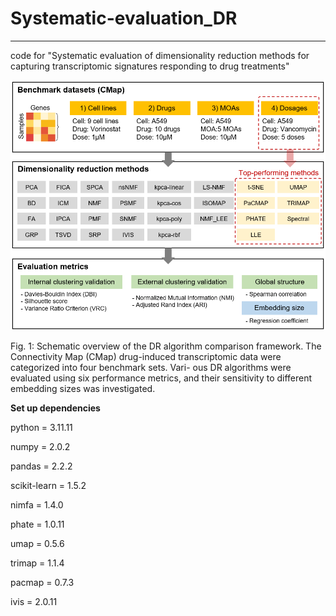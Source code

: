 # Systematic-evaluation_DR
-----
code for "Systematic evaluation of dimensionality reduction methods for capturing transcriptomic signatures responding to drug treatments"


![Intro](https://github.com/sysbiolab-ysk/Systematic-evaluation_DR/blob/main/Data/Intro.png)


Fig. 1: Schematic overview of the DR algorithm comparison framework. The Connectivity
Map (CMap) drug-induced transcriptomic data were categorized into four benchmark sets. Vari-
ous DR algorithms were evaluated using six performance metrics, and their sensitivity to different
embedding sizes was investigated.


**Set up dependencies**


python = 3.11.11


numpy = 2.0.2


pandas = 2.2.2


scikit-learn = 1.5.2


nimfa = 1.4.0 


phate = 1.0.11


umap = 0.5.6


trimap = 1.1.4


pacmap = 0.7.3


ivis = 2.0.11







